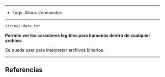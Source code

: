 -------
- Tags: #linux #comandos
------

```BASH
strings data.txt
```

**Permite ver los caracteres legibles para humanos dentro de cualquier archivo.**

Se puede usar para interpretar archivos binarios.

---
## Referencias